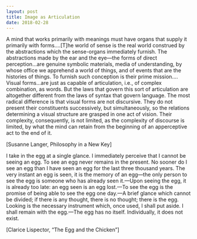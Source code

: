 ```yaml
---
layout: post
title: Image as Articulation
date: 2018-02-28
---
```

A mind that works primarily with meanings must have organs that supply it primarily with forms….[T]he world of sense is the real world construed by the abstractions which the sense-organs immediately furnish. 
The abstractions made by the ear and the eye––the forms of direct perception...are genuine symbolic materials, media of understanding, by whose office we apprehend a world of things, and of events that are the histories of things. To furnish such conception is their prime mission….
Visual forms...are just as capable of articulation, i.e., of complex combination, as words. But the laws that govern this sort of articulation are altogether different from the laws of syntax that govern language. The most radical difference is that visual forms are not discursive. They do not present their constituents successively, but simultaneously, so the relations determining a visual structure are grasped in one act of vision. Their complexity, consequently, is not limited, as the complexity of discourse is limited, by what the mind can retain from the beginning of an apperceptive act to the end of it.

[Susanne Langer, Philosophy in a New Key]

I take in the egg at a single glance. I immediately perceive that I cannot be seeing an egg. To see an egg never remains in the present. No sooner do I see an egg than I have seen an egg for the last three thousand years. The very instant an egg is seen, it is the memory of an egg—the only person to see the egg is someone who has already seen it.—Upon seeing the egg, it is already too late: an egg seen is an egg lost.—To see the egg is the promise of being able to see the egg one day.—A brief glance which cannot be divided; if there is any thought, there is no thought; there is the egg. Looking is the necessary instrument which, once used, I shall put aside. I shall remain with the egg.—The egg has no itself. Individually, it does not exist.

[Clarice Lispector, “The Egg and the Chicken”] 
